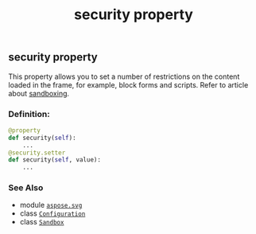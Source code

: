 ﻿---
title: security property
second_title: Aspose.SVG for Python via .NET API References
description: 
type: docs
weight: 60
url: /python-net/aspose.svg/configuration/security/
is_root: false
---

## security property


This property allows you to set a number of restrictions on the content loaded in the frame, for example, block forms and scripts.
Refer to article about [sandboxing](https://docs.aspose.com/html/net/environment-configuration/#sandboxing).
### Definition:
```python
@property
def security(self):
    ...
@security.setter
def security(self, value):
    ...
```

### See Also
* module [`aspose.svg`](../../)
* class [`Configuration`](/svg/python-net/aspose.svg/configuration)
* class [`Sandbox`](/svg/python-net/aspose.svg/sandbox)
